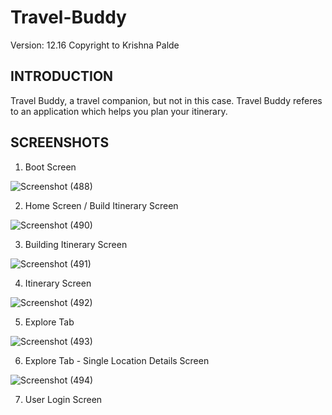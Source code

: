 # Travel-Buddy
Version: 12.16
Copyright to Krishna Palde

 INTRODUCTION
---------------

Travel Buddy, a travel companion, but not in this case. Travel Buddy referes to an application which helps you plan your itinerary. 

 SCREENSHOTS
---------------

1. Boot Screen

![Screenshot (488)](https://user-images.githubusercontent.com/81459485/159977249-9ab1f11d-a697-47f5-a2ed-848546f6a114.png)

2. Home Screen / Build Itinerary Screen

![Screenshot (490)](https://user-images.githubusercontent.com/81459485/159977335-07c8d249-d58c-4043-a83d-836f4c108592.png)

3. Building Itinerary Screen

![Screenshot (491)](https://user-images.githubusercontent.com/81459485/159977386-6017e80c-0a2a-4127-b79c-03e21c09da93.png)

4. Itinerary Screen

![Screenshot (492)](https://user-images.githubusercontent.com/81459485/159977457-a56225cc-7547-4fde-9b81-0569ceffce38.png)

5. Explore Tab

![Screenshot (493)](https://user-images.githubusercontent.com/81459485/159977491-f8be3653-9ae7-4d25-83eb-d7960316298a.png)

6. Explore Tab - Single Location Details Screen

![Screenshot (494)](https://user-images.githubusercontent.com/81459485/159977549-8dc16975-bc2b-4e26-b0f3-161ae2b77eb5.png)

7. User Login Screen
